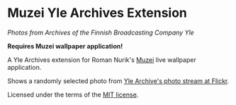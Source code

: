 # Muzei Yle Archives Extension

*Photos from Archives of the Finnish Broadcasting Company Yle*

**Requires Muzei wallpaper application!**

A Yle Archives extension for Roman Nurik's [Muzei](http://www.muzei.co/) live wallpaper application.

Shows a randomly selected photo from [Yle Archive's photo stream at Flickr](https://www.flickr.com/photos/ylearkisto/).

Licensed under the terms of the [MIT license](http://opensource.org/licenses/MIT).
